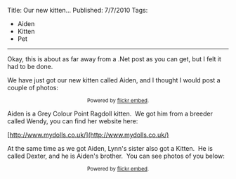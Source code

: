 Title: Our new kitten…
Published: 7/7/2010
Tags:
- Aiden
- Kitten
- Pet
---

Okay, this is about as far away from a .Net post as you can get, but I felt it had to be done.

We have just got our new kitten called Aiden, and I thought I would post a couple of photos:

<div id="flickrembed"></div><small style="display: block; text-align: center; margin: 0 auto;">Powered by <a href="https://flickrembed.com">flickr embed</a>.</small>

<script src="https://flickrembed.com/embed_v2.js.php?source=flickr&layout=responsive&input=72157625156388523&sort=0&by=album&theme=default&scale=fit&skin=default&id=5850544461b40"></script>

Aiden is a Grey Colour Point Ragdoll kitten.  We got him from a breeder called Wendy, you can find her website here:

[http://www.mydolls.co.uk/](http://www.mydolls.co.uk/)

At the same time as we got Aiden, Lynn's sister also got a Kitten.  He is called Dexter, and he is Aiden's brother.  You can see photos of you below:

<div id="flickrembed"></div><small style="display: block; text-align: center; margin: 0 auto;">Powered by <a href="https://flickrembed.com">flickr embed</a>.</small>

<script src="https://flickrembed.com/embed_v2.js.php?source=flickr&layout=responsive&input=72157673887295854&sort=0&by=album&theme=default&scale=fit&skin=default&id=5850544461b40"></script>
